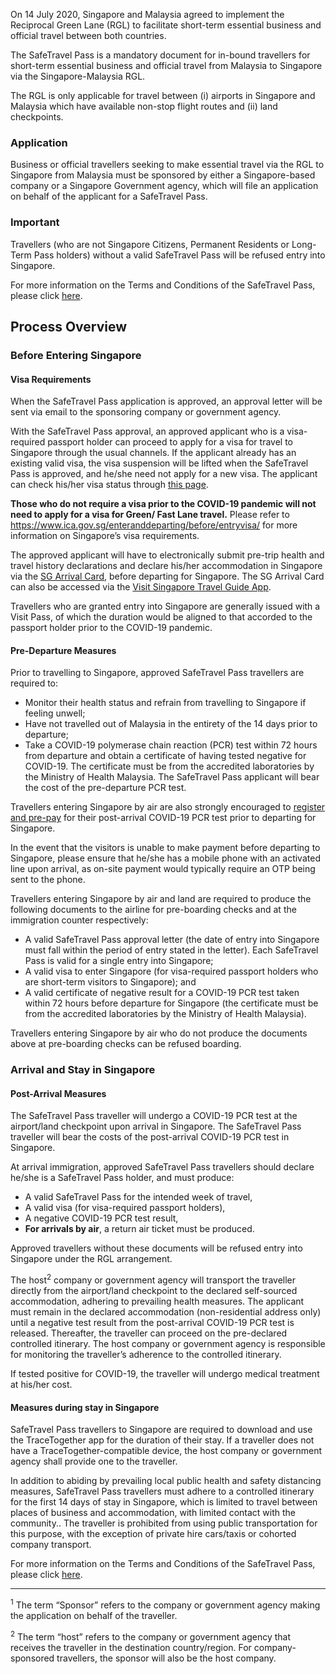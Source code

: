 


On 14 July 2020, Singapore and Malaysia agreed to implement the Reciprocal Green Lane (RGL) to facilitate short-term essential business and official travel between both countries.

The SafeTravel Pass is a mandatory document for in-bound travellers for short-term essential business and official travel from Malaysia to Singapore via the Singapore-Malaysia RGL.

The RGL is only applicable for travel between (i) airports in Singapore and Malaysia which have available non-stop flight routes and (ii) land checkpoints.

### **Application**

Business or official travellers seeking to make essential travel via the RGL to Singapore from Malaysia must be sponsored  by either a Singapore-based company or a Singapore Government agency, which will file an application on behalf of the applicant for a SafeTravel Pass.

### **Important**

Travellers (who are not Singapore Citizens, Permanent Residents or Long-Term Pass holders) without a valid SafeTravel Pass will be refused entry into Singapore.

For more information on the Terms and Conditions of the SafeTravel Pass, please click [here](/malaysia/rgl/terms-and-conditions).

## **Process Overview**

### **Before Entering Singapore**

#### Visa Requirements

When the SafeTravel Pass application is approved, an approval letter will be sent via email to the sponsoring company or government agency.

With the SafeTravel Pass approval, an approved applicant who is a visa-required passport holder can proceed to apply for a visa for travel to Singapore through the usual channels. If the applicant already has an existing valid visa, the visa suspension will be lifted when the SafeTravel Pass is approved, and he/she need not apply for a new visa.  The applicant can check his/her visa status through [this page](https://eservices.ica.gov.sg/esvclandingpage/save).

**Those who do not require a visa prior to the COVID-19 pandemic will not need to apply for a visa for Green/ Fast Lane travel.** Please refer to <https://www.ica.gov.sg/enteranddeparting/before/entryvisa/> for more information on Singapore’s visa requirements.

The approved applicant will have to electronically submit pre-trip health and travel history declarations and declare his/her accommodation in Singapore via the [SG Arrival Card](https://eservices.ica.gov.sg/sgarrivalcard/), before departing for Singapore. The SG Arrival Card can also be accessed via the [Visit Singapore Travel Guide App](https://www.visitsingapore.com/travel-guide-tips/visit-singapore-travel-guide-app/).

Travellers who are granted entry into Singapore are generally issued with a Visit Pass, of which the duration would be aligned to that accorded to the passport holder prior to the COVID-19 pandemic.

#### Pre-Departure Measures

Prior to travelling to Singapore, approved SafeTravel Pass travellers are required to:
- Monitor their health status and refrain from travelling to Singapore if feeling unwell;
- Have not travelled out of Malaysia in the entirety of the 14 days prior to departure; 
- Take a COVID-19 polymerase chain reaction (PCR) test within 72 hours from departure and obtain a certificate of having tested negative for COVID-19. The certificate must be from the accredited laboratories by the Ministry of Health Malaysia. The SafeTravel Pass applicant will bear the cost of the pre-departure PCR test.

Travellers entering Singapore by air are also strongly encouraged to [register and pre-pay](https://safetravel.changiairport.com/#/) for their post-arrival COVID-19 PCR test prior to departing for Singapore. 

In the event that the visitors is unable to make payment before departing to Singapore, please ensure that he/she has a mobile phone with an activated line upon arrival, as on-site payment would typically require an OTP being sent to the phone.

Travellers entering Singapore by air and land are required to produce the following documents to the airline for pre-boarding checks and at the immigration counter respectively:
- A valid SafeTravel Pass approval letter (the date of entry into Singapore must fall within the period of entry stated in the letter). Each SafeTravel Pass is valid for a single entry into Singapore;
- A valid visa to enter Singapore (for visa-required passport holders who are short-term visitors to Singapore); and
- A valid certificate of negative result for a COVID-19 PCR test taken within 72 hours before departure for Singapore (the certificate must be from the accredited laboratories by the Ministry of Health Malaysia).

Travellers entering Singapore by air who do not produce the documents above at pre-boarding checks can be refused boarding.

### **Arrival and Stay in Singapore**

#### Post-Arrival Measures

The SafeTravel Pass traveller will undergo a COVID-19 PCR test at the airport/land checkpoint upon arrival in Singapore. The SafeTravel Pass traveller will bear the costs of the post-arrival COVID-19 PCR test in Singapore.

At arrival immigration, approved SafeTravel Pass travellers should declare he/she is a SafeTravel Pass holder, and must produce:

- A valid SafeTravel Pass for the intended week of travel,
- A valid visa (for visa-required passport holders),
- A negative COVID-19 PCR test result,
- **For arrivals by air**, a return air ticket must be produced.

Approved travellers without these documents will be refused entry into Singapore under the RGL arrangement. 

The host<sup>2</sup> company or government agency will transport the traveller directly from the airport/land checkpoint to the declared self-sourced accommodation, adhering to prevailing health measures. The applicant must remain in the declared accommodation (non-residential address only) until a negative test result from the post-arrival COVID-19 PCR test is released. Thereafter, the traveller can proceed on the pre-declared controlled itinerary. The host company or government agency is responsible for monitoring the traveller’s adherence to the controlled itinerary.

If tested positive for COVID-19, the traveller will undergo medical treatment at his/her cost.

#### Measures during stay in Singapore

SafeTravel Pass travellers to Singapore are required to download and use the TraceTogether app for the duration of their stay. If a traveller does not have a TraceTogether-compatible device, the host company or government agency shall provide one to the traveller.

In addition to abiding by prevailing local public health and safety distancing measures, SafeTravel Pass travellers must adhere to a controlled itinerary for the first 14 days of stay in Singapore, which is limited to travel between places of business and accommodation, with limited contact with the community.. The traveller is prohibited from using public transportation for this purpose, with the exception of private hire cars/taxis or cohorted company transport.

For more information on the Terms and Conditions of the SafeTravel Pass, please click [here](/malaysia/rgl/terms-and-conditions).

-----

<sup>1</sup> The term “Sponsor” refers to the company or government agency making the application on behalf of the traveller.

<sup>2</sup> The term “host” refers to the company or government agency that receives the traveller in the destination country/region. For company-sponsored travellers, the sponsor will also be the host company.
